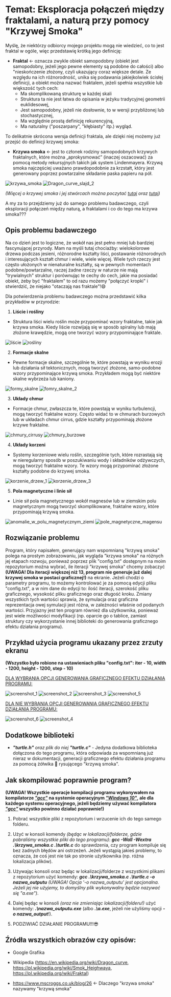 # Temat: Eksploracja połączeń między fraktalami, a naturą przy pomocy "Krzywej Smoka"

Myślę, że niektórzy odbiorcy mojego projektu mogą nie wiedzieć, co to jest fraktal w ogóle, więc przedstawię krótką jego definicję:

- **Fraktal** <- oznacza zwykle obiekt samopodobny (obiekt jest samopodobny, jeżeli jego pewne elementy są podobne do całości) albo "nieskończenie złożony, czyli ukazujący coraz większe detale. Ze względu na ich różnorodność, unika się podawania jakiejkolwiek ścisłej definicji, a obiekt można nazwać fraktalem, jeżeli spełnia wszystkie lub większość tych cech:
    - Ma skomplikowaną strukturę w każdej skali
    - Struktura ta nie jest łatwa do opisania w jeżyku tradycyjnej geometrii euklidesowej,
    - Jest samopodobny, jeżeli nie dosłownie, to w wersji przybliżonej lub stochastycznej,
    - Ma względnie prostą definicję rekurencyjną,
    - Ma naturalny ("poszarpany", "kłębiasty" itp.) wygląd.

To delikatnie skrócona wersja definicji fraktala, ale dzięki niej możemy już przejść do definicji krzywej smoka:

- **Krzywa smoka** <- jest to członek rodziny samopodobnych krzywych fraktalnych, które można „aprokysmować” (inaczej oszacować) za pomocą metody rekursyjnych takich jak system Lindenmayera. Krzywą smoka najczęściej uważano prawdopodobnie za krzstałt, który jest generowany poprzez powtarzalne składanie paska papieru na pół.

![krzywa_smoka](https://github.com/IS-UMK/2024-js-project-Robert-k0st3k-Walkowski/assets/147077004/9822f16e-6a3e-44a5-bf18-dd32af5ec50b) ![Dragon_curve_slajd_2](https://github.com/IS-UMK/2024-js-project-Robert-k0st3k-Walkowski/assets/147077004/0112909b-d905-4e63-934b-dec92db29ff3)

*(Więcej o krzywej smoka i jej stwórcach można poczytać [tutaj](https://en.wikipedia.org/wiki/Dragon_curve) oraz [tutaj](https://pl.wikipedia.org/wiki/Smok_Heighwaya))*

A my za to przejdziemy już do samego problemu badawczego, czyli eksploracji połączeń między naturą, a fraktalami i co do tego ma krzywa smoka???

## Opis problemu badawczego

Na co dzień jest to logiczne, że wokół nas jest pełno mniej lub bardziej fascynującej przyrody. Mam na myśli tutaj chociażby: wielokolorowe drzewa podczas jesieni, różnorodne kształty liści, postawanie różnorodnych i interesujących kształt chmur i wiele, wiele więcej. Wiele tych rzeczy jest często ułożonych w nienaturalne kształty, są w pewnych momentach podobne/powtarzalne, raczej żadne rzeczy w naturze nie mają "trywialnych" struktur i porównując te cechy do cech, jakie ma posiadać obiekt, żeby być "fraktalem" to od razu możemy "połączyć kropki" i stwierdzić, że niejako "otaczają nas fraktale"!😄

Dla potwierdzenia problemu badawczego można przedstawić kilka przykładów w przyrodzie:

1. **Liście i rośliny**
- Struktura liści wielu roślin może przypominać wzory fraktalne, takie jak krzywa smoka. Kiedy liście rozwijają się w sposób spiralny lub mają złożone krawędzie, mogą one tworzyć wzory przypominające fraktale.

![liście](https://github.com/IS-UMK/2024-js-project-Robert-k0st3k-Walkowski/assets/147077004/19be8d05-c8f1-455c-9f1a-3b5f40fd7a5c) ![rośliny](https://github.com/IS-UMK/2024-js-project-Robert-k0st3k-Walkowski/assets/147077004/0b55bd19-0c8b-41f2-9a91-7424685d6dee)

2. **Formacje skalne**
- Pewne formacje skalne, szczególnie te, które powstają w wyniku erozji lub działania sił tektonicznych, mogą tworzyć złożone, samo-podobne wzory przypominające krzywą smoka. Przykładem mogą być niektóre skalne wybrzeża lub kaniony.

![formy_skalne](https://github.com/IS-UMK/2024-js-project-Robert-k0st3k-Walkowski/assets/147077004/314128a5-0e9b-40ad-9898-da902b344c14) ![fomry_skalne_2](https://github.com/IS-UMK/2024-js-project-Robert-k0st3k-Walkowski/assets/147077004/3f60a92d-2198-49a7-8d00-2b03eb2cb652)

3. **Układy chmur**
- Formacje chmur, zwłaszcza te, które powstają w wyniku turbulencji, mogą tworzyć fraktalne wzory. Często widać to w chmurach burzowych lub w układach chmur cirrus, gdzie kształty przypominają złożone krzywe fraktalne.

![chmury_cirrusy](https://github.com/IS-UMK/2024-js-project-Robert-k0st3k-Walkowski/assets/147077004/2b60a365-21f8-4dd0-b6a7-0c61413534d4) ![chmury_burzowe](https://github.com/IS-UMK/2024-js-project-Robert-k0st3k-Walkowski/assets/147077004/9b0710a2-cbb3-42e8-af8d-5cc34807bc89)

4. **Układy korzeni**
- Systemy korzeniowe wielu roślin, szczególnie tych, które rozrastają się w nieregularny sposób w poszukiwaniu wody i składników odżywczych, mogą tworzyć fraktalne wzory. Te wzory mogą przypominać złożone kształty podobne do krzywej smoka.

![korzenie_drzew_1](https://github.com/IS-UMK/2024-js-project-Robert-k0st3k-Walkowski/assets/147077004/24a317ce-0c6f-4955-a38a-32901213a8f1) ![korzenie_drzew_3](https://github.com/IS-UMK/2024-js-project-Robert-k0st3k-Walkowski/assets/147077004/dc1d802e-05f1-4ebb-8aef-0c7a1ba77736)

5. **Pola magnetyczne i linie sił**
- Linie sił pola magnetycznego wokół magnesów lub w ziemskim polu magnetycznym mogą tworzyć skomplikowane, fraktalne wzory, które przypominają krzywą smoka.

![anomalie_w_polu_magnetycznym_ziemi](https://github.com/IS-UMK/2024-js-project-Robert-k0st3k-Walkowski/assets/147077004/ec5363e7-4f7f-46f4-b9e9-a4a6429c2a40) ![pole_magnetyczne_magensu](https://github.com/IS-UMK/2024-js-project-Robert-k0st3k-Walkowski/assets/147077004/8ca821c9-35f9-4671-8568-617a54855ae8)

## Rozwiązanie problemu

Program, który napisałem, generujący nam wspomnianą "krzywą smoka" polega na prostym zobrazowaniu, jak wygląda "krzywa smoka" na różnych jej etapach rozwoju, ponieważ poprzez plik "config.txt" dostępnym na moim repozytorium można wybrać, ile iteracji "krzywej smoka" chcemy zobaczyć **(UWAGA! Dla iteracji większej niż 13, program nie generuje już dalej krzywej smoka w postaci graficznej!)** na ekranie. Jeżeli chodzi o parametry programu, to możemy kontrolować je za pomocą edycji pliku "config.txt", a w nim dane do edycji to: ilość iteracji, szerokość pliku graficznego, wysokość pliku graficznego oraz długość kroku. Zmiany wszystkich tych wartości sprawia, że symulacja oraz graficzna reprezentacja owej symulacji jest różna, w zależności właśnie od podanych wartości. Przyjazny jest ten program również dla użytkownika, ponieważ jest wiele możliwości modyfikacji (np. oparcie go o tablice, zamiast struktury czy wykorzystanie innej biblioteki do generowania graficznego efektu działania programu).

## Przykład użycia programu ukazany przez zrzuty ekranu

**(Wszystko było robione na ustawieniach pliku "config.txt": iter - 10, width - 1200, height - 1200, step - 10)**

<ins>DLA WYBRANIA OPCJI GENEROWANIA GRAFICZNEGO EFEKTU DZIAŁANIA PROGRAMU:<ins>

![screenshot_1](https://github.com/IS-UMK/2024-js-project-Robert-k0st3k-Walkowski/assets/147077004/1cb48792-aaba-44c1-9a83-aba243610526) ![screenshot_2](https://github.com/IS-UMK/2024-js-project-Robert-k0st3k-Walkowski/assets/147077004/befd03cc-eebd-4f5a-a86e-43eafb625488) ![screenshot_3](https://github.com/IS-UMK/2024-js-project-Robert-k0st3k-Walkowski/assets/147077004/5fe6a1ff-1e47-4c35-99d0-bf0b648253d3) ![screenshot_5](https://github.com/IS-UMK/2024-js-project-Robert-k0st3k-Walkowski/assets/147077004/d2ef27ba-a714-4c45-bd46-ec8975645516)

<ins>DLA NIE WYBRANIA OPCJI GENEROWANIA GRAFICZNEGO EFEKTU DZIAŁANIA PROGRAMU:<ins>

![screenshot_6](https://github.com/IS-UMK/2024-js-project-Robert-k0st3k-Walkowski/assets/147077004/362aaf78-434c-43a1-a5a3-0e1867bdfcbb) ![screenshot_4](https://github.com/IS-UMK/2024-js-project-Robert-k0st3k-Walkowski/assets/147077004/aee58181-6180-46fc-a1e4-02e625760de8)

## Dodatkowe biblioteki

- ***"turtle.h"** oraz plik do niej **"turtle.c"*** - Jedyna dodatkowa biblioteka dołączona do tego programu, która odpowiada za wspomnianą już nieraz w dokumentacji, generacji graficznego efektu działania programu za pomocą żółwika 🐢 rysującego "krzywą smoka".

## Jak skompilować poprawnie program?

**(UWAGA! Wszystkie operacje kompilacji programu wykonywałem na kompilatorze *<ins>"gcc"<ins>* na systemie operacyjnym *<ins>"Windows 10"<ins>*, ale dla każdego systemu operacyjnego, jeżeli będziemy używać kompilatora *<ins>"gcc"<ins>* wszystko powinno działać poprawnie!)**

1. Pobrać wszystkie pliki z repozytorium i wrzucenie ich do tego samego folderu.

1. Użyć w konsoli komendy *(będąc w lokalizacji/folderze, gdzie pobraliśmy wszystkie pliki do tego programu)*: ***gcc -Wall -Wextra .\krzywa_smoka.c .\turtle.c*** do sprawdzenia, czy program kompiluje się bez żadnych błędów ani ostrzeżeń. Jeżeli wystąpią jakieś problemy, to oznacza, że coś jest nie tak po stronie użytkownika (np. różna lokalizacja plików).

1. Używając konsoli oraz będąc w lokalizacji/folderze z wszystkimi plikami z repozytorium użyć komendy: ***gcc .\krzywa_smoka.c .\turtle.c -o nazwa_outputu*** *(UWAGA! Opcja '-o nazwa_outputu' jest opcjonalna. Jeżeli jej nie użyjemy, to domyślny plik wykonywalny będzie nazywać się "a.exe")*.

1. Dalej będąc w konsoli *(oraz nie zmieniając lokalizacji/folderu!)* użyć komendy: ***.\nazwa_outputu.exe*** (albo ***.\a.exe***, jeżeli nie użyliśmy opcji ***-o nazwa_output***!).

1. PODZIWIAĆ DZIAŁANIE PROGRAMU!!!😎

## Źródła wszystkich obrazów czy opisów:
- Google Grafika

- Wikipedia (https://en.wikipedia.org/wiki/Dragon_curve, https://pl.wikipedia.org/wiki/Smok_Heighwaya, https://pl.wikipedia.org/wiki/Fraktal)

- https://www.mscroggs.co.uk/blog/26 <- Dlaczego "krzywa smoka" nazywamy "krzywą smoka"
